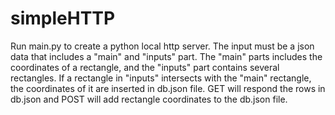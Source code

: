 # simpleHTTP

Run main.py to create a python local http server.
The input must be a json data that includes a "main" and "inputs" part. The "main" parts includes the coordinates of a rectangle, and the "inputs" part contains several rectangles. If a rectangle in "inputs" intersects with the "main" rectangle, the coordinates of it are inserted in db.json file.
GET will respond the rows in db.json and POST will add rectangle coordinates to the db.json file.

